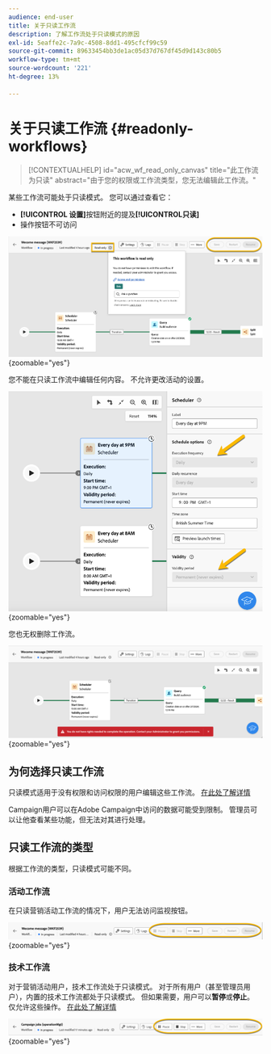```yaml
---
audience: end-user
title: 关于只读工作流
description: 了解工作流处于只读模式的原因
exl-id: 5eaffe2c-7a9c-4508-8dd1-495cfcf99c59
source-git-commit: 89633454bb3de1ac05d37d767df45d9d143c80b5
workflow-type: tm+mt
source-wordcount: '221'
ht-degree: 13%

---
```


# 关于只读工作流 {#readonly-workflows}

>[!CONTEXTUALHELP]
>id="acw_wf_read_only_canvas"
>title="此工作流为只读"
>abstract="由于您的权限或工作流类型，您无法编辑此工作流。"

某些工作流可能处于只读模式。 您可以通过查看它：

- **[!UICONTROL 设置]**&#x200B;按钮附近的提及&#x200B;**[!UICONTROL **&#x200B;只读&#x200B;**]**
- 操作按钮不可访问

![](assets/readonly-workflow.png){zoomable="yes"}

您不能在只读工作流中编辑任何内容。 不允许更改活动的设置。


![](assets/scheduler-readonly.png){zoomable="yes"}


您也无权删除工作流。

![](assets/readonly-rights.png){zoomable="yes"}

## 为何选择只读工作流

只读模式适用于没有权限和访问权限的用户编辑这些工作流。 [在此处了解详情](../get-started/permissions.md)

Campaign用户可以在Adobe Campaign中访问的数据可能受到限制。 管理员可以让他查看某些功能，但无法对其进行处理。

## 只读工作流的类型

根据工作流的类型，只读模式可能不同。

### 活动工作流

在只读营销活动工作流的情况下，用户无法访问监视按钮。

![](assets/readonly-campaign-workflow.png){zoomable="yes"}

### 技术工作流

对于营销活动用户，技术工作流处于只读模式。
对于所有用户（甚至管理员用户），内置的技术工作流都处于只读模式。 但如果需要，用户可以**暂停**&#x200B;或&#x200B;**停止**。 仅允许这些操作。 [在此处了解详情](https://experienceleague.adobe.com/en/docs/campaign/automation/workflows/introduction/wf-type/technical-workflows)

![](assets/readonly-technical-workflow.png){zoomable="yes"}
